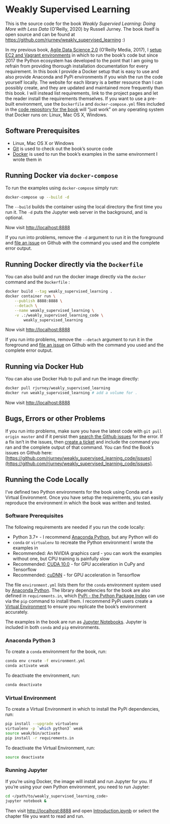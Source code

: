 # Weakly Supervised Learning

This is the source code for the book *Weakly Supervied Learning: Doing More with Less Data* (O'Reilly, 2020) by Russell Jurney. The book itself is open source and can be found at <https://github.com/rjurney/weakly_supervised_learning> :)

In my previous book, [Agile Data Science 2.0](http://shop.oreilly.com/product/0636920051619.do) (O’Reilly Media, 2017), I [setup EC2 and Vagrant environments](https://github.com/rjurney/Agile_Data_Code_2) in which to run the book’s code but since 2017 the Python ecosystem has developed to the point that I am going to refrain from providing thorough installation documentation for every requirement. In this book I provide a Docker setup that is easy to use and also provide Anaconda and PyPi environments if you wish the run the code yourself locally. The website for each library is a better resource than I can possibly create, and they are updated and maintained more frequently than this book. I will instead list requirements, link to the project pages and let the reader install the requirements themselves. If you want to use a pre-built environment, use the `Dockerfile` and  `docker-compose.yml` files included in the [code repository for the book](https://github.com/rjurney/weakly_supervised_learning_code) will “just work” on any operating system that Docker runs on: Linux, Mac OS X, Windows.

## Software Prerequisites

* Linux, Mac OS X or Windows
* [Git](https://git-scm.com/download) is used to check out the book’s source code
* [Docker](https://www.docker.com/get-started) is used to run the book’s examples in the same environment I wrote them in

## Running Docker via `docker-compose`

To run the examples using `docker-compose` simply run:

```bash
docker-compose up --build -d
```

The `--build` builds the container using the local directory the first time you run it. The `-d` puts the Jupyter web server in the background, and is optional. 

Now visit [http://localhost:8888](http://localhost:8888)

If you run into problems, remove the `-d` argument to run it in the foreground and [file an issue](https://github.com/rjurney/weakly_supervised_learning_code/issues/new) on Github with the command you used and the complete error output.

## Running Docker directly via the `Dockerfile`

You can also build and run the docker image directly via the `docker` command and the `Dockerfile` :

```bash
docker build --tag weakly_supervised_learning .
docker container run \
    --publish 8888:8888 \
    --detach \
    --name weakly_supervised_learning \
    -v .:/weakly_supervised_learning_code \
        weakly_supervised_learning
```

Now visit [http://localhost:8888](http://localhost:8888)

If you run into problems, remove the `--detach` argument to run it in the foreground and [file an issue](https://github.com/rjurney/weakly_supervised_learning_code/issues/new) on Github with the command you used and the complete error output.

## Running via Docker Hub

You can also use Docker Hub to pull and run the image directly:

```bash
docker pull rjurney/weakly_supervised_learning
docker run weakly_supervised_learning # add a volume for .
```

Now visit [http://localhost:8888](http://localhost:8888)

## Bugs, Errors or other Problems

If you run into problems, make sure you have the latest code with `git pull origin master` and if it persist then [search the Github issues](https://github.com/rjurney/weakly_supervised_learning_code/issues?utf8=%E2%9C%93&q=is%3Aissue+) for the error. If a fix isn’t in the issues, then [create a ticket](https://github.com/rjurney/weakly_supervised_learning_code/issues/new) and include the command you ran and the complete output of that command. You can find the Book’s issues on Github here: [https://github.com/rjurney/weakly_supervised_learning_code/issues](https://github.com/rjurney/weakly_supervised_learning_code/issues).

## Running the Code Locally

I’ve defined two Python environments for the book using Conda and a Virtual Environment. Once you have setup the requirements, you can easily reproduce the environment in which the book was written and tested.

### Software Prerequisites

The following requirements are needed if you run the code locally:

* Python 3.7+ - I recommend [Anaconda Python](https://www.anaconda.com/distribution/), but any Python will do
* `conda` or `virtualenv` to recreate the Python environment I wrote the examples in
* Recommended: An NVIDIA graphics card - you can work the examples without one, but CPU training is painfully slow
* Recommended: [CUDA 10.0](https://developer.nvidia.com/cuda-10.0-download-archive) - for GPU acceleration in CuPy and Tensorflow
* Recommended: [cuDNN](https://developer.nvidia.com/cudnn) - for GPU acceleration in Tensorflow

The file `environment.yml` lists them for the `conda` environment system used by [Anaconda Python](https://www.anaconda.com/distribution/). The library dependencies for the book are also defined in `requirements.in`, which [PyPi - the Python Package Index](https://pypi.org/) can use via the `pip` command to install them. I recommend PyPi users create a [Virtual Environment](https://virtualenv.pypa.io/en/latest/user_guide.html#introduction) to ensure you replicate the book’s environment accurately. 

The examples in the book are run as [Jupyter Notebooks](https://jupyter.org/). Jupyter is included in both `conda` and `pip` environments.

### Anaconda Python 3

To create a `conda` environment for the book, run:

```bash
conda env create -f environment.yml
conda activate weak
```

To deactivate the environment, run:

```bash
conda deactivate
```

### Virtual Environment

To create a Virtual Environment in which to install the PyPi dependencies, run:

```bash
pip install --upgrade virtualenv
virtualenv -p `which python3` weak
source weak/bin/activate
pip install -r requirements.in
```

To deactivate the Virtual Environment, run:

```bash
source deactivate
```

### Running Jupyter

If you’re using Docker, the image will install and run Jupyter for you. If you’re using your own Python environment, you need to run Jupyter:

```bash
cd </path/to/weakly_supervised_learning_code>
jupyter notebook &
```

Then visit [http://localhost:8888](http://localhost:8888) and open [Introduction.ipynb](https://github.com/rjurney/weakly_supervised_learning_code/blob/master/Introduction.ipynb) or select the chapter file you want to read and run.
